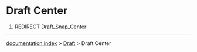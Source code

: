 # Draft Center
1.  REDIRECT [Draft\_Snap\_Center](Draft_Snap_Center.md)

---
[documentation index](../README.md) > [Draft](Draft_Workbench.md) > Draft Center
